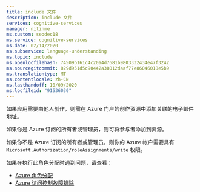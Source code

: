 ```yaml
---
title: include 文件
description: include 文件
services: cognitive-services
manager: nitinme
ms.custom: seodec18
ms.service: cognitive-services
ms.date: 02/14/2020
ms.subservice: language-understanding
ms.topic: include
ms.openlocfilehash: 74509b161c4c20a4d7681b9803332434e47f3242
ms.sourcegitcommit: 829d951d5c90442a38012daaf77e86046018e5b9
ms.translationtype: MT
ms.contentlocale: zh-CN
ms.lasthandoff: 10/09/2020
ms.locfileid: "91536030"
---
```

如果应用需要由他人创作，则需在 Azure 门户的创作资源中添加关联的电子邮件地址。

如果你是 Azure 订阅的所有者或管理员，则可将参与者添加到资源。

如果你不是 Azure 订阅的所有者或管理员，则你的 Azure 帐户需要具有 `Microsoft.Authorization/roleAssignments/write` 权限。

如果在执行此角色分配时遇到问题，请查看：

* [Azure 角色分配](../../../role-based-access-control/role-assignments-portal.md)
* [Azure 访问控制故障排除](../../../role-based-access-control/troubleshooting.md#problems-with-azure-role-assignments)
